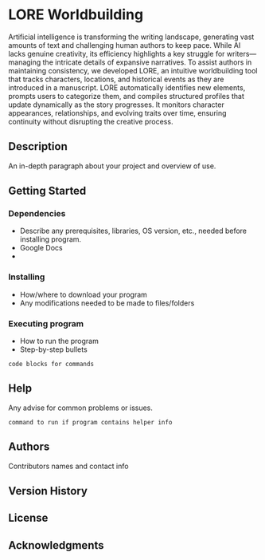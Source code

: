 # LORE Worldbuilding

Artificial intelligence is transforming the writing landscape, generating vast amounts of text and challenging human authors to keep pace. While AI lacks genuine creativity, its efficiency highlights a key struggle for writers—managing the intricate details of expansive narratives. To assist authors in maintaining consistency, we developed LORE, an intuitive worldbuilding tool that tracks characters, locations, and historical events as they are introduced in a manuscript. LORE automatically identifies new elements, prompts users to categorize them, and compiles structured profiles that update dynamically as the story progresses. It monitors character appearances, relationships, and evolving traits over time, ensuring continuity without disrupting the creative process.

## Description

An in-depth paragraph about your project and overview of use.

## Getting Started

### Dependencies

* Describe any prerequisites, libraries, OS version, etc., needed before installing program.
* Google Docs
* 

### Installing

* How/where to download your program
* Any modifications needed to be made to files/folders

### Executing program

* How to run the program
* Step-by-step bullets
```
code blocks for commands
```

## Help

Any advise for common problems or issues.
```
command to run if program contains helper info
```

## Authors

Contributors names and contact info

## Version History

## License

## Acknowledgments
